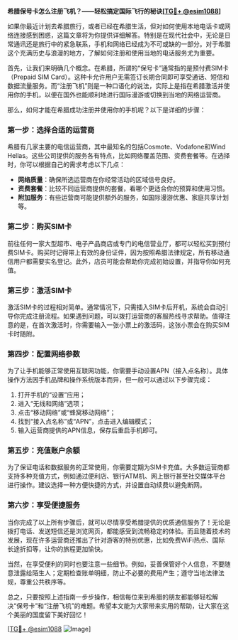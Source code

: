 **希腊保号卡怎么注册飞机？——轻松搞定国际飞行的秘诀[[TG💪+ @esim1088](https://t.me/s/esim1088)]**

如果你最近计划去希腊旅行，或者已经在希腊生活，但对如何使用本地电话卡或网络连接感到困惑，这篇文章将为你提供详细解答。特别是在现代社会中，无论是日常通讯还是旅行中的紧急联系，手机和网络已经成为不可或缺的一部分。对于希腊这个充满历史与浪漫的地方，了解如何注册和使用当地的电话服务尤为重要。

首先，让我们来明确几个概念。在希腊，所谓的“保号卡”通常指的是预付费SIM卡（Prepaid SIM Card）。这种卡允许用户无需签订长期合同即可享受通话、短信和数据流量服务。而“注册飞机”则是一种口语化的说法，实际上是指在希腊激活并使用你的手机，以便在国外也能顺利地进行国际漫游或切换到当地的网络运营商。

那么，如何才能在希腊成功注册并使用你的手机呢？以下是详细的步骤：

### 第一步：选择合适的运营商

希腊有几家主要的电信运营商，其中最知名的包括Cosmote、Vodafone和Wind Hellas。这些公司提供的服务各有特点，比如网络覆盖范围、资费套餐等。在选择时，你可以根据自己的需求考虑以下几点：

- **网络质量**：确保所选运营商在你经常活动的区域信号良好。
- **资费套餐**：比较不同运营商提供的套餐，看哪个更适合你的预算和使用习惯。
- **附加服务**：有些运营商可能提供额外的服务，如国际漫游优惠、家庭共享计划等。

### 第二步：购买SIM卡

前往任何一家大型超市、电子产品商店或专门的电信营业厅，都可以轻松买到预付费SIM卡。购买时记得带上有效的身份证件，因为按照希腊法律规定，所有移动通信用户都需要实名登记。此外，店员可能会帮助你完成初始设置，并指导你如何充值。

### 第三步：激活SIM卡

激活SIM卡的过程相对简单。通常情况下，只需插入SIM卡后开机，系统会自动引导你完成注册流程。如果遇到问题，可以拨打运营商的客服热线寻求帮助。值得注意的是，在首次激活时，你需要输入一张小票上的激活码，这张小票会在购买SIM卡时随附。

### 第四步：配置网络参数

为了让手机能够正常使用互联网功能，你需要手动设置APN（接入点名称）。具体操作方法因手机品牌和操作系统版本而异，但一般可以通过以下步骤完成：

1. 打开手机的“设置”应用；
2. 进入“无线和网络”选项；
3. 点击“移动网络”或“蜂窝移动网络”；
4. 找到“接入点名称”或“APN”，点击进入编辑模式；
5. 输入运营商提供的APN信息，保存后重启手机即可。

### 第五步：充值账户余额

为了保证电话和数据服务的正常使用，你需要定期为SIM卡充值。大多数运营商都支持多种充值方式，例如通过便利店、银行ATM机、网上银行甚至社交媒体平台进行操作。建议选择一种方便快捷的方式，并设置自动续费以避免断网。

### 第六步：享受便捷服务

当你完成了以上所有步骤后，就可以尽情享受希腊提供的优质通信服务了！无论是拨打电话、发送短信还是浏览网页，都能感受到流畅稳定的体验。而且随着技术的发展，现在许多运营商还推出了针对游客的特别优惠，比如免费WiFi热点、国际长途折扣等，让你的旅程更加愉快。

当然，在享受便利的同时也要注意一些细节。例如，妥善保管好个人信息，不要随意泄露给陌生人；定期检查账单明细，防止不必要的费用产生；遵守当地法律法规，尊重公共秩序等。

总之，只要按照上述指南一步步操作，相信每位来到希腊的朋友都能够轻松解决“保号卡”和“注册飞机”的难题。希望本文能为大家带来实用的帮助，让大家在这个美丽的国度留下美好回忆！

[[TG💪+ @esim1088](https://t.me/s/esim1088) ![Image](https://i.postimg.cc/4NQfJmqS/Snipaste-2025-05-13-00-14-12.png)]